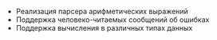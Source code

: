 * Реализация парсера арифметических выражений
* Поддержка человеко-читаемых сообщений об ошибках
* Поддержка вычисления в различных типах данных
